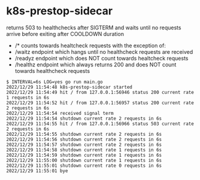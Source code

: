 # k8s-prestop-sidecar

returns 503 to healthchecks after SIGTERM and waits until no requests arrive before exiting after COOLDOWN duration

- /* counts towards healtcheck requests with the exception of:
- /waitz endpoint which hangs until no healthcheck requests are received
- /readyz endpoint which does NOT count towards healtcheck requests
- /healthz endpoint which always returns 200 and does NOT count towards healthcheck requests

```console
$ INTERVAL=6s LOG=yes go run main.go
2022/12/29 11:54:48 k8s-prestop-sidecar started
2022/12/29 11:54:49 hit / from 127.0.0.1:56946 status 200 current rate 1 requests in 6s
2022/12/29 11:54:52 hit / from 127.0.0.1:56957 status 200 current rate 2 requests in 6s
2022/12/29 11:54:54 received signal term
2022/12/29 11:54:54 shutdown current rate 2 requests in 6s
2022/12/29 11:54:55 hit / from 127.0.0.1:56966 status 503 current rate 2 requests in 6s
2022/12/29 11:54:55 shutdown current rate 2 requests in 6s
2022/12/29 11:54:56 shutdown current rate 2 requests in 6s
2022/12/29 11:54:57 shutdown current rate 2 requests in 6s
2022/12/29 11:54:58 shutdown current rate 1 requests in 6s
2022/12/29 11:54:59 shutdown current rate 1 requests in 6s
2022/12/29 11:55:00 shutdown current rate 1 requests in 6s
2022/12/29 11:55:01 shutdown current rate 0 requests in 6s
2022/12/29 11:55:01 bye
```
